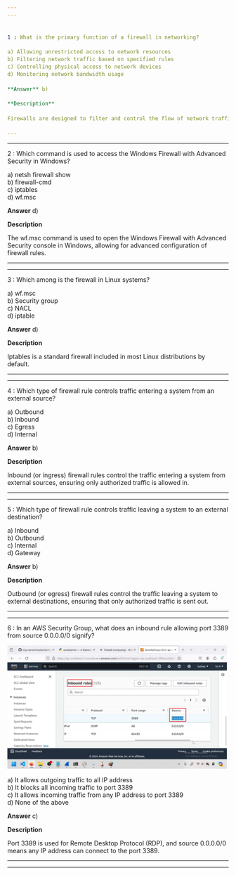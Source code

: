 ```yaml
---  
---  


1 : What is the primary function of a firewall in networking?  

a) Allowing unrestricted access to network resources  
b) Filtering network traffic based on specified rules  
c) Controlling physical access to network devices  
d) Monitoring network bandwidth usage  

**Answer** b)  

**Description**  

Firewalls are designed to filter and control the flow of network traffic based on predefined rules to enhance security.  

---  
```

---  


2 : Which command is used to access the Windows Firewall with Advanced Security in Windows?  

a) netsh firewall show  
b) firewall-cmd  
c) iptables  
d) wf.msc  

**Answer** d)  

**Description**  

The wf.msc command is used to open the Windows Firewall with Advanced Security console in Windows, allowing for advanced configuration of firewall rules.  

---  
---  


3 : Which among is the firewall in Linux systems?  

a) wf.msc  
b) Security group  
c) NACL  
d) iptable  

**Answer** d)  

**Description**  

Iptables is a standard firewall included in most Linux distributions by default.  

---  
---  


4 : Which type of firewall rule controls traffic entering a system from an external source?  

a) Outbound  
b) Inbound  
c) Egress  
d) Internal  

**Answer** b)  

**Description**  

Inbound (or ingress) firewall rules control the traffic entering a system from external sources, ensuring only authorized traffic is allowed in.  

---  
---  


5 : Which type of firewall rule controls traffic leaving a system to an external destination?  

a) Inbound  
b) Outbound  
c) Internal  
d) Gateway  

**Answer** b)  

**Description**  

Outbound (or egress) firewall rules control the traffic leaving a system to external destinations, ensuring that only authorized traffic is sent out.  

---  
---  


6 : In an AWS Security Group, what does an inbound rule allowing port 3389 from source 0.0.0.0/0 signify?  

<img src="Images/lecture60_quizpic_45.png" width="500"/>  

a) It allows outgoing traffic to all IP address  
b) It blocks all incoming traffic to port 3389  
c) It allows incoming traffic from any IP address to port 3389  
d) None of the above  

**Answer** c)  

**Description**  

Port 3389 is used for Remote Desktop Protocol (RDP), and source 0.0.0.0/0 means any IP address can connect to the port 3389.  

---  
---  



